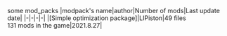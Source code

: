 some mod_packs
|modpack's name|author|Number of mods|Last update date|
|-|-|-|-|
|[Simple optimization package]|LIPiston|49 files<br/>131 mods in the game|2021.8.27|